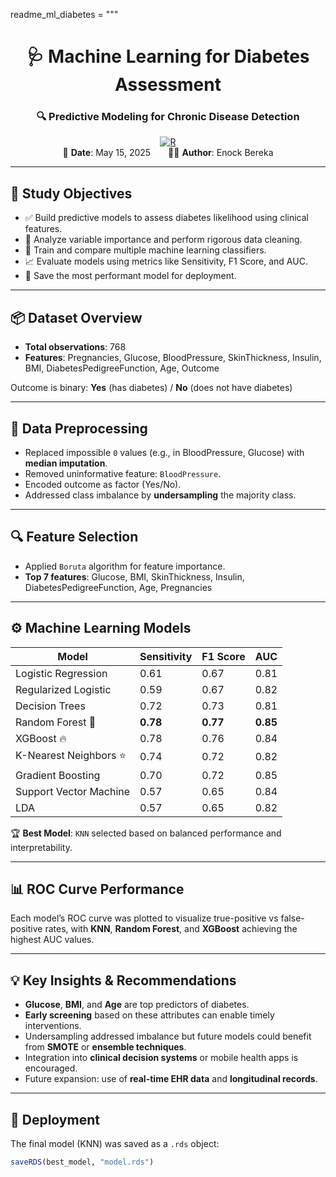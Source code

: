 readme_ml_diabetes = """
<div align="center">

# 🩺 Machine Learning for Diabetes Assessment  
### 🔍 Predictive Modeling for Chronic Disease Detection

[![R](https://img.shields.io/badge/Built%20With-R-276DC3?logo=r&logoColor=white)](https://www.r-project.org/)  
📅 **Date**: May 15, 2025  👨‍💻 **Author**: Enock Bereka

</div>

---

## 🎯 Study Objectives

- ✅ Build predictive models to assess diabetes likelihood using clinical features.
- 🔬 Analyze variable importance and perform rigorous data cleaning.
- 🧠 Train and compare multiple machine learning classifiers.
- 📈 Evaluate models using metrics like Sensitivity, F1 Score, and AUC.
- 💾 Save the most performant model for deployment.

---

## 📦 Dataset Overview

- **Total observations**: 768
- **Features**: Pregnancies, Glucose, BloodPressure, SkinThickness, Insulin, BMI, DiabetesPedigreeFunction, Age, Outcome

Outcome is binary: **Yes** (has diabetes) / **No** (does not have diabetes)

---

## 🧹 Data Preprocessing

- Replaced impossible `0` values (e.g., in BloodPressure, Glucose) with **median imputation**.
- Removed uninformative feature: `BloodPressure`.
- Encoded outcome as factor (Yes/No).
- Addressed class imbalance by **undersampling** the majority class.

---

## 🔍 Feature Selection

- Applied `Boruta` algorithm for feature importance.
- **Top 7 features**: Glucose, BMI, SkinThickness, Insulin, DiabetesPedigreeFunction, Age, Pregnancies

---

## ⚙️ Machine Learning Models

| Model                  | Sensitivity | F1 Score | AUC      |
|------------------------|-------------|----------|----------|
| Logistic Regression    | 0.61        | 0.67     | 0.81     |
| Regularized Logistic   | 0.59        | 0.67     | 0.82     |
| Decision Trees         | 0.72        | 0.73     | 0.81     |
| Random Forest 🌲        | **0.78**    | **0.77** | **0.85** |
| XGBoost 🔥             | 0.78        | 0.76     | 0.84     |
| K-Nearest Neighbors ⭐  | 0.74        | 0.72     | 0.82     |
| Gradient Boosting      | 0.70        | 0.72     | 0.85     |
| Support Vector Machine | 0.57        | 0.65     | 0.84     |
| LDA                    | 0.57        | 0.65     | 0.82     |

🏆 **Best Model**: `KNN` selected based on balanced performance and interpretability.

---

## 📊 ROC Curve Performance

Each model’s ROC curve was plotted to visualize true-positive vs false-positive rates, with **KNN**, **Random Forest**, and **XGBoost** achieving the highest AUC values.

---

## 💡 Key Insights & Recommendations

- **Glucose**, **BMI**, and **Age** are top predictors of diabetes.
- **Early screening** based on these attributes can enable timely interventions.
- Undersampling addressed imbalance but future models could benefit from **SMOTE** or **ensemble techniques**.
- Integration into **clinical decision systems** or mobile health apps is encouraged.
- Future expansion: use of **real-time EHR data** and **longitudinal records**.

---

## 💾 Deployment

The final model (KNN) was saved as a `.rds` object:
```r
saveRDS(best_model, "model.rds")
